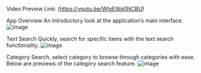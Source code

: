 Video Preview Link: (https://youtu.be/WIgEWq0NCBU)

App Overview An introductory look at the application’s main interface.
![image](https://github.com/user-attachments/assets/bb869de5-bc6e-44ad-801d-723dc2bf39e8)


Text Search Quickly, search for specific items with the text search functionality.
![image](https://github.com/user-attachments/assets/3d08c388-bde9-4a80-858a-01459f3ab957)


Category Search, select category to browse through categories with ease. Below are previews of the category search feature.
![image](https://github.com/user-attachments/assets/5985281e-876c-4272-a0b4-af1fcea27f47)
